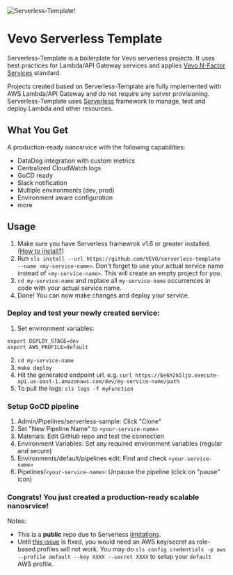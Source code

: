 ![Serverless-Template!](https://s27.postimg.org/xrm3zt36r/sls.png)

# Vevo Serverless Template
Serverless-Template is a boilerplate for Vevo serverless projects. It uses best practices for Lambda/API Gateway services and applies [Vevo N-Factor Services](https://vevowiki.atlassian.net/wiki/pages/viewpage.action?pageId=60784844#suk=ff8080814fa68de5014fb8278a290007) standard.

Projects created based on Serverless-Template are fully implemented with AWS Lambda/API Gateway and do not require any server provisioning. 
Serverless-Template uses [Serverless](http://serverless.com) framework to manage, test and deploy Lambda and other resources.

## What You Get

A production-ready nanosrvice with the following capabilities:
- DataDog integration with custom metrics
- Centralized CloudWatch logs
- GoCD ready
- Slack notification
- Multiple environments (dev, prod)
- Environment aware configuration
- more


## Usage
1. Make sure you have Serverless framewrok v1.6 or greater installed. ([How to install?](https://serverless.com/framework/docs/providers/aws/guide/installation/))
2. Run `sls install --url https://github.com/VEVO/serverless-template --name <my-service-name>`. 
Don't forget to use your actual service name instead of `<my-service-name>`. This will create an empty project for you. 
3. `cd my-service-name` and replace all `my-service-name` occurrences in code with your actual service name.
4. Done! You can now make changes and deploy your service. 

### Deploy and test your newly created service:

1. Set environment variables:

```
export DEPLOY_STAGE=dev
export AWS_PROFILE=default
```
2. `cd my-service-name`
3. `make deploy`
4. Hit the generated endpoint url. 
e.g. `curl https://6e6h2k5ljb.execute-api.us-east-1.amazonaws.com/dev/my-service-name/path`
5. To pull the logs: `sls logs -f myFunction`

### Setup GoCD pipeline
1. Admin/Pipelines/serverless-sample: Click "Clone"
2. Set "New Pipeline Name" to `<your-service-name>`
3. Materials: Edit GitHub repo and test the connection 
4. Environment Variables: Set any required environment variables (regular and secure)
5. Environments/default/pipelines edit: Find and check `<your-service-name>`
6. Pipelines/`<your-service-name>`: Unpause the pipeline (click on "pause" icon)

### Congrats! You just created a production-ready scalable nanosrvice!    
   
   
Notes: 
- This is a **public** repo due to Serverless [limitations](https://github.com/serverless/serverless/issues/3059).
- Until [this issue](https://github.com/serverless/serverless/issues/1787) is fixed, you would need an AWS key/secret as role-based profiles will not work. You may do `sls config credentials -p aws --profile default --key XXXX --secret XXXX` to setup your `default` AWS profile.

    